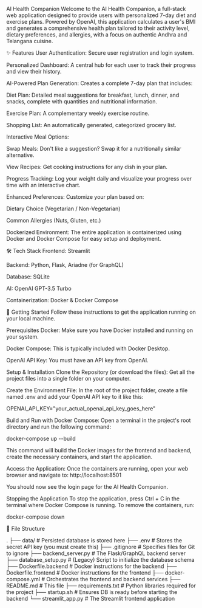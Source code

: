 AI Health Companion
Welcome to the AI Health Companion, a full-stack web application designed to provide users with personalized 7-day diet and exercise plans. Powered by OpenAI, this application calculates a user's BMI and generates a comprehensive health plan tailored to their activity level, dietary preferences, and allergies, with a focus on authentic Andhra and Telangana cuisine.

✨ Features
User Authentication: Secure user registration and login system.

Personalized Dashboard: A central hub for each user to track their progress and view their history.

AI-Powered Plan Generation: Creates a complete 7-day plan that includes:

Diet Plan: Detailed meal suggestions for breakfast, lunch, dinner, and snacks, complete with quantities and nutritional information.

Exercise Plan: A complementary weekly exercise routine.

Shopping List: An automatically generated, categorized grocery list.

Interactive Meal Options:

Swap Meals: Don't like a suggestion? Swap it for a nutritionally similar alternative.

View Recipes: Get cooking instructions for any dish in your plan.

Progress Tracking: Log your weight daily and visualize your progress over time with an interactive chart.

Enhanced Preferences: Customize your plan based on:

Dietary Choice (Vegetarian / Non-Vegetarian)

Common Allergies (Nuts, Gluten, etc.)

Dockerized Environment: The entire application is containerized using Docker and Docker Compose for easy setup and deployment.

🛠️ Tech Stack
Frontend: Streamlit

Backend: Python, Flask, Ariadne (for GraphQL)

Database: SQLite

AI: OpenAI GPT-3.5 Turbo

Containerization: Docker & Docker Compose

🚀 Getting Started
Follow these instructions to get the application running on your local machine.

Prerequisites
Docker: Make sure you have Docker installed and running on your system.

Docker Compose: This is typically included with Docker Desktop.

OpenAI API Key: You must have an API key from OpenAI.

Setup & Installation
Clone the Repository (or download the files):
Get all the project files into a single folder on your computer.

Create the Environment File:
In the root of the project folder, create a file named .env and add your OpenAI API key to it like this:

OPENAI_API_KEY="your_actual_openai_api_key_goes_here"

Build and Run with Docker Compose:
Open a terminal in the project's root directory and run the following command:

docker-compose up --build

This command will build the Docker images for the frontend and backend, create the necessary containers, and start the application.

Access the Application:
Once the containers are running, open your web browser and navigate to:
http://localhost:8501

You should now see the login page for the AI Health Companion.

Stopping the Application
To stop the application, press Ctrl + C in the terminal where Docker Compose is running. To remove the containers, run:

docker-compose down

📁 File Structure

.
├── data/                     # Persisted database is stored here
├── .env                      # Stores the secret API key (you must create this)
├── .gitignore                # Specifies files for Git to ignore
├── backend_server.py         # The Flask/GraphQL backend server
├── database_setup.py         # (Legacy) Script to initialize the database schema
├── Dockerfile.backend        # Docker instructions for the backend
├── Dockerfile.frontend       # Docker instructions for the frontend
├── docker-compose.yml        # Orchestrates the frontend and backend services
├── README.md                 # This file
├── requirements.txt          # Python libraries required for the project
├── startup.sh                # Ensures DB is ready before starting the backend
└── streamlit_app.py          # The Streamlit frontend application
